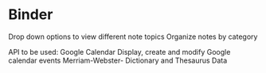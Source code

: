 # Binder

Drop down options to view different note topics
Organize notes by category


API to be used:
Google Calendar	Display, create and modify Google calendar events
Merriam-Webster- Dictionary and Thesaurus Data

